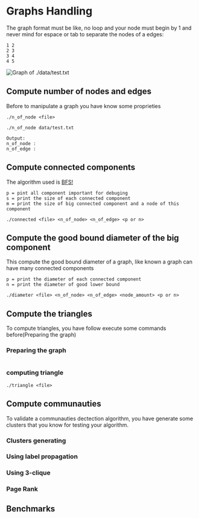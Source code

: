 # Graphs Handling

The graph format must be like, no loop and your node must begin 
by 1 and never mind for espace or tab to separate the nodes of a edges:
```
1 2
2 3
3 4
4 5
```

![Graph of ./data/test.txt](.images/test.png)



## Compute number of nodes and edges 
Before to manipulate a graph you have know some proprieties
```
./n_of_node <file>
```

``` example:
./n_of_node data/test.txt

Output:
n_of_node :
n_of_edge :
```

## Compute connected components
The algorithm used is [BFS!](https://en.wikipedia.org/wiki/Breadth-first_search)
```
p = pint all component important for debuging
s = print the size of each connected component
m = print the size of big connected component and a node of this component

./connected <file> <n_of_node> <n_of_edge> <p or n>
```

## Compute the good bound diameter of the big component
This compute the good bound diameter of a graph, like known a graph can have many 
connected components
```
p = print the diameter of each connected component
n = print the diameter of good lower bound

./diameter <file> <n_of_node> <n_of_edge> <node_amount> <p or n>
```

## Compute the triangles
To compute triangles, you have follow execute some commands before(Preparing the graph)

### Preparing the graph
```

```

### computing triangle
```
./triangle <file>
```

## Compute communauties

To validate a communauties dectection algorithm, you have generate some clusters that you know
for testing your algorithm.

### Clusters generating

### Using label propagation

### Using 3-clique

### Page Rank


## Benchmarks